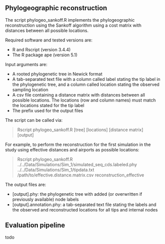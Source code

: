 ## Phylogeographic reconstruction

The script phylogeo_sankoff.R implements the phylogeographic reconstruction using the Sankoff algorithm using a cost matrix with distances between all possible locations.

Required software and tested versions are:
* R and Rscript (version 3.4.4)
* The R package ape (version 5.1)

Input arguments are:
* A rooted phylogenetic tree in Newick format
* A tab-separated text file with a column called label stating the tip label in the phylogenetic tree, and a column called location stating the observed sampling location
* A csv file containing a distance matrix with distances between all possible locations. The locations (row and column names) must match the locations stated for the tip label
* The prefix used for the output files

The script can be called via:
> Rscript phylogeo_sankoff.R \[tree\] \[locations\] \[distance matrix\] \[output\]

For example, to perform the reconstruction for the first simulation in the study using effective distances and airports as possible locations:
> Rscript phylogeo_sankoff.R ../../Data/Simulations/Sim_1/simulated_seq_cds.labeled.phy ../../Data/Simulations/Sim_1/tipdata.txt /path/to/effective.distance.matrix.csv reconstruction_effective

The output files are:
* \[output\].phy: the phylogenetic tree with added (or overwritten if previously available) node labels
* \[output\].annotation.phy: a tab-separated text file stating the labels and the observed and reconstructed locations for all tips and internal nodes

## Evaluation pipeline

todo
